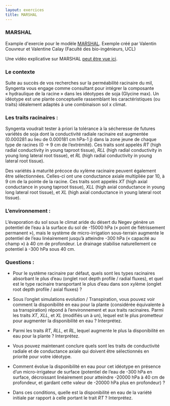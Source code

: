 ```yaml
---
layout: exercices
title: MARSHAL
---
```


### MARSHAL

Example d'exercie pour le modèle [MARSHAL](https://plantmodelling.shinyapps.io/marshal/). Exemple créé par Valentin Couvreur et Valentine Calay (Faculté des bio-ingénieurs, UCL)

Une vidéo explicative sur MARSHAL [peut être vue ici](https://youtu.be/Y_qlC08hj88).

### Le contexte

Suite au succès de vos recherches sur la perméabilité racinaire du mil, Syngenta vous engage comme consultant pour intégrer la composante « hydraulique de la racine » dans les idéotypes de soja (Glycine max). Un idéotype est une plante conceptuelle rassemblant les caractéristiques (ou traits) idéalement adaptés à une combinaison sol x climat.

### Les traits racinaires :

Syngenta voudrait tester à priori la tolérance à la sécheresse de futures variétés de soja dont la conductivité radiale racinaire est augmentée (0.000281 au lieu de 0.000181 cm hPa-1 j) dans la zone jeune de chaque type de racines (0 -> 9 cm de l’extrémité). Ces traits sont appelés *RT* (high radial conductivity in young taproot tissue), *RLL* (high radial conductivity in young long lateral root tissue), et *RL* (high radial conductivity in young lateral root tissue).

Des variétés à maturité précoce du xylème racinaire peuvent également être sélectionnées. Celles-ci ont une conductance axiale multipliée par 10, à 9 cm de la pointe de la racine. Ces traits sont appelés *XT* (high axial conductance in young taproot tissue), *XLL* (high axial conductance in young long lateral root tissue), et *XL* (high axial conductance in young lateral root tissue).

### L’environnement :

L’évaporation du sol sous le climat aride du désert du Negev génère un potentiel de l’eau à la surface du sol de -15000 hPa (« point de flétrissement permanent »), mais le système de micro-irrigation sous-terrain augmente le potentiel de l’eau linéairement jusqu’à atteindre -300 hPa (« capacité au champ ») à 40 cm de profondeur. Le drainage stabilise naturellement ce potentiel à -300 hPa sous 40 cm.


### Questions :

-	Pour le système racinaire par défaut, quels sont les types racinaires absorbant le plus d’eau (onglet root depth profile / radial fluxes), et quel est le type racinaire transportant le plus d’eau dans son xylème (onglet root depth profile / axial fluxes) ?

-	Sous l’onglet simulations evolution / Transpiration, vous pouvez voir comment la disponibilité en eau pour la plante (considérée équivalente à sa transpiration) répond à l’environnement et aux traits racinaires. Parmi les traits *XT*, *XLL*, et *XL* (modifiés un à un), lequel est le plus prometteur pour augmenter la disponibilité en eau ? Interprétez.

-	Parmi les traits *RT*, *RLL*, et *RL*, lequel augmente le plus la disponibilité en eau pour la plante ? Interprétez.

-	Vous pouvez maintenant conclure quels sont les traits de conductivité radiale et de conductance axiale qui doivent être sélectionnés en priorité pour votre idéotype. 

- Comment évolue la disponibilité en eau pour cet idéotype en présence d’un micro-irrigateur de surface (potentiel de l’eau de -300 hPa en surface, décroissant linéairement pour atteindre -20000 hPa à 40 cm de profondeur, et gardant cette valeur de -20000 hPa plus en profondeur) ? 

- Dans ces conditions, quelle est la disponibilité en eau de la variété initiale par rapport à celle portant le trait *RT* ? Interprétez.

